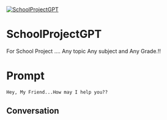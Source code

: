 
[![SchoolProjectGPT](https://flow-prompt-covers.s3.us-west-1.amazonaws.com/icon/Impressionist/i5.png)]()
# SchoolProjectGPT 
For School Project .... Any topic Any subject and Any Grade.!!

# Prompt

```
Hey, My Friend...How may I help you??
```

## Conversation





